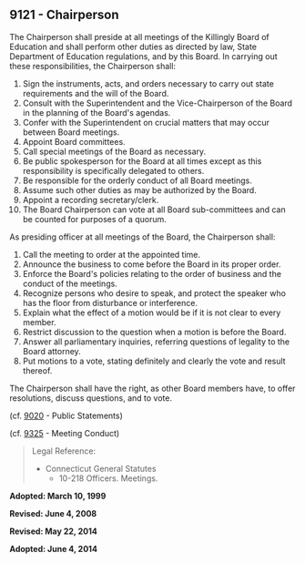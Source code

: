 ## 9121 - Chairperson

The Chairperson shall preside at all meetings of the Killingly Board of Education and shall perform other duties as directed by law, State Department of Education regulations, and by this Board.  In carrying out these responsibilities, the Chairperson shall:

1. Sign the instruments, acts, and orders necessary to carry out state requirements and the will of the Board.
2. Consult with the Superintendent and the Vice-Chairperson of the Board in the planning of the Board's agendas.
3. Confer with the Superintendent on crucial matters that may occur between Board meetings.
4. Appoint Board committees.
5. Call special meetings of the Board as necessary.
6. Be public spokesperson for the Board at all times except as this responsibility is specifically delegated to others.
7. Be responsible for the orderly conduct of all Board meetings.
8. Assume such other duties as may be authorized by the Board.
9. Appoint a recording secretary/clerk.
10. The Board Chairperson can vote at all Board sub-committees and can be counted for purposes of a quorum.

As presiding officer at all meetings of the Board, the Chairperson shall:

1. Call the meeting to order at the appointed time.
2. Announce the business to come before the Board in its proper order.
3. Enforce the Board's policies relating to the order of business and the conduct of the meetings.
4. Recognize persons who desire to speak, and protect the speaker who has the floor from disturbance or interference.
5. Explain what the effect of a motion would be if it is not clear to every member.
6. Restrict discussion to the question when a motion is before the Board.
7. Answer all parliamentary inquiries, referring questions of legality to the Board attorney.
8. Put motions to a vote, stating definitely and clearly the vote and result thereof.

The Chairperson shall have the right, as other Board members have, to offer resolutions, discuss questions, and to vote.

\(cf. [9020](/policies/9000/9020.md) - Public Statements\)

\(cf. [9325](/policies/9000/9325.md) - Meeting Conduct\)

> Legal Reference:
> 
> * Connecticut General Statutes
>   * 10-218 Officers.  Meetings.

**Adopted:  March 10, 1999**

**Revised:  June 4, 2008**

**Revised:  May 22, 2014**

**Adopted:  June 4, 2014**

